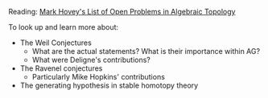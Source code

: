 Reading: [Mark Hovey's List of Open Problems in Algebraic Topology](http://mhovey.web.wesleyan.edu/problems/big.html)

To look up and learn more about:

- The Weil Conjectures
  - What are the actual statements? What is their importance within AG?
  - What were Deligne's contributions?
- The Ravenel conjectures
  - Particularly Mike Hopkins' contributions
- The generating hypothesis in stable homotopy theory